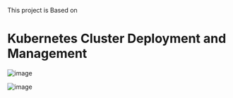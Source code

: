 This project is Based on

#  Kubernetes Cluster Deployment and Management

![image](https://github.com/user-attachments/assets/cf5d9f85-1cfe-42cc-bbe6-313179b1eefa)

![image](https://github.com/user-attachments/assets/1d54f2fd-2a35-4f55-a57e-b25d192c9248)
